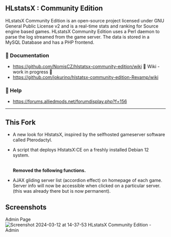 ## HLstatsX : Community Edition


HLstatsX Community Edition is an open-source project licensed
under GNU General Public License v2 and is a real-time stats
and ranking for Source engine based games. HLstatsX Community
Edition uses a Perl daemon to parse the log streamed from the
game server. The data is stored in a MySQL Database and has
a PHP frontend.

### :book: Documentation
* https://github.com/NomisCZ/hlstatsx-community-edition/wiki 🚧 Wiki - work in progress 🚧
* https://github.com/jokurino/hlstatsx-community-edition-Revamp/wiki
### :speech_balloon: Help
*  https://forums.alliedmods.net/forumdisplay.php?f=156
---
## This Fork
- A new look for HlstatsX, inspired by the selfhosted gameserver software called Pterodactyl.<br>
- A script that deploys HlstatsX:CE on a freshly installed Debian 12 system.

   <br>
   <b>Removed the following functions.</b>
   <br>
 - AJAX gliding server list (accordion effect) on homepage of each game. Server info will now be accessible when clicked on a particular server. (this was already there but is now permanent).


## Screenshots
Admin Page
![Screenshot 2024-03-12 at 14-37-53 HLstatsX Community Edition - Admin](https://github.com/jokurino/hlstatsx-community-edition-Revamp/assets/75618728/17d2fb27-ad36-48d4-a546-7c80cb28bde6)
